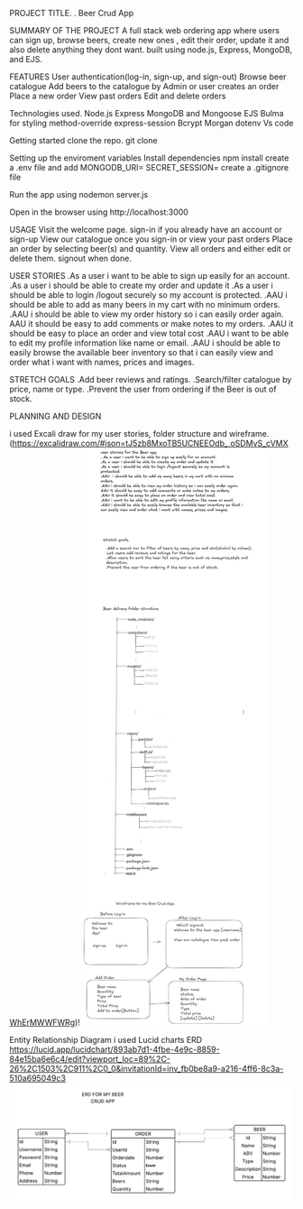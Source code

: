 PROJECT TITLE.
. Beer Crud App

SUMMARY OF THE PROJECT
A full stack web ordering app where users can sign up, browse beers, create new ones , edit their order, update it and also delete anything they dont want. built using node.js, Express, MongoDB, and EJS.

FEATURES
User authentication(log-in, sign-up, and sign-out)
Browse beer catalogue
Add beers to the catalogue by Admin or user creates an order 
Place a new order
View past orders
Edit and delete orders

Technologies used.
Node.js
Express
MongoDB and Mongoose
EJS
Bulma for styling
method-override
express-session
Bcrypt
Morgan
dotenv
Vs code

Getting started
clone the repo. git clone 

Setting up the enviroment variables
Install dependencies npm install
create a .env file and add 
MONGODB_URI=
SECRET_SESSION=
create a .gitignore file

Run the app using nodemon server.js

Open in the browser using http://localhost:3000

USAGE
Visit the welcome page. sign-in if you already have an account or sign-up
View our catalogue once you sign-in or view your past orders
Place an order by selecting beer(s) and quantity.
View all orders and either edit or delete them.
signout when done.

USER STORIES
.As a user i want to be able to sign up easily for an account.
.As a user i should be able to create my order and update it
.As a user i should be able to login /logout securely so my account is
protected.
.AAU i should be able to add as many beers in my cart with no minimum 
orders.
.AAU i should be able to view my order history so i can easily order again.
AAU it should be easy to add comments or make notes to my orders.
.AAU it should be easy to place an order and view total cost
.AAU i want to be able to edit my profile information like name or email.
.AAU i should be able to easily browse the available beer inventory so that i
can easily view and order what i want with names, prices and images.


STRETCH GOALS
.Add beer reviews and ratings.
.Search/filter catalogue by price, name or type.
.Prevent the user from ordering if the Beer is out of stock.

PLANNING AND DESIGN

i used Excali draw for my user stories, folder structure and wireframe.(https://excalidraw.com/#json=tJ5zb8MxoTB5UCNEEOdb_,oSDMvS_cVMXWhErMWWFWRg)! ![alt text](image-2.png)

Entity Relationship Diagram i used Lucid charts
ERD https://lucid.app/lucidchart/893ab7d1-4fbe-4e9c-8859-84e15ba6e6c4/edit?viewport_loc=89%2C-26%2C1503%2C911%2C0_0&invitationId=inv_fb0be8a9-a216-4ff6-8c3a-510a695049c3 ![alt text](<Blank diagram (1).png>)
